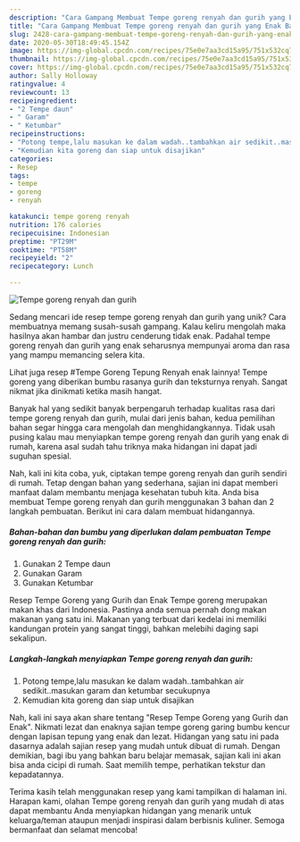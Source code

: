 ```yaml
---
description: "Cara Gampang Membuat Tempe goreng renyah dan gurih yang Enak Banget"
title: "Cara Gampang Membuat Tempe goreng renyah dan gurih yang Enak Banget"
slug: 2428-cara-gampang-membuat-tempe-goreng-renyah-dan-gurih-yang-enak-banget
date: 2020-05-30T18:49:45.154Z
image: https://img-global.cpcdn.com/recipes/75e0e7aa3cd15a95/751x532cq70/tempe-goreng-renyah-dan-gurih-foto-resep-utama.jpg
thumbnail: https://img-global.cpcdn.com/recipes/75e0e7aa3cd15a95/751x532cq70/tempe-goreng-renyah-dan-gurih-foto-resep-utama.jpg
cover: https://img-global.cpcdn.com/recipes/75e0e7aa3cd15a95/751x532cq70/tempe-goreng-renyah-dan-gurih-foto-resep-utama.jpg
author: Sally Holloway
ratingvalue: 4
reviewcount: 13
recipeingredient:
- "2 Tempe daun"
- " Garam"
- " Ketumbar"
recipeinstructions:
- "Potong tempe,lalu masukan ke dalam wadah..tambahkan air sedikit..masukan garam dan ketumbar secukupnya"
- "Kemudian kita goreng dan siap untuk disajikan"
categories:
- Resep
tags:
- tempe
- goreng
- renyah

katakunci: tempe goreng renyah 
nutrition: 176 calories
recipecuisine: Indonesian
preptime: "PT29M"
cooktime: "PT58M"
recipeyield: "2"
recipecategory: Lunch

---
```



![Tempe goreng renyah dan gurih](https://img-global.cpcdn.com/recipes/75e0e7aa3cd15a95/751x532cq70/tempe-goreng-renyah-dan-gurih-foto-resep-utama.jpg)

Sedang mencari ide resep tempe goreng renyah dan gurih yang unik? Cara membuatnya memang susah-susah gampang. Kalau keliru mengolah maka hasilnya akan hambar dan justru cenderung tidak enak. Padahal tempe goreng renyah dan gurih yang enak seharusnya mempunyai aroma dan rasa yang mampu memancing selera kita.

Lihat juga resep #Tempe Goreng Tepung Renyah enak lainnya! Tempe goreng yang diberikan bumbu rasanya gurih dan teksturnya renyah. Sangat nikmat jika dinikmati ketika masih hangat.

Banyak hal yang sedikit banyak berpengaruh terhadap kualitas rasa dari tempe goreng renyah dan gurih, mulai dari jenis bahan, kedua pemilihan bahan segar hingga cara mengolah dan menghidangkannya. Tidak usah pusing kalau mau menyiapkan tempe goreng renyah dan gurih yang enak di rumah, karena asal sudah tahu triknya maka hidangan ini dapat jadi suguhan spesial.


Nah, kali ini kita coba, yuk, ciptakan tempe goreng renyah dan gurih sendiri di rumah. Tetap dengan bahan yang sederhana, sajian ini dapat memberi manfaat dalam membantu menjaga kesehatan tubuh kita. Anda bisa membuat Tempe goreng renyah dan gurih menggunakan 3 bahan dan 2 langkah pembuatan. Berikut ini cara dalam membuat hidangannya.

<!--inarticleads1-->

##### Bahan-bahan dan bumbu yang diperlukan dalam pembuatan Tempe goreng renyah dan gurih:

1. Gunakan 2 Tempe daun
1. Gunakan  Garam
1. Gunakan  Ketumbar


Resep Tempe Goreng yang Gurih dan Enak Tempe goreng merupakan makan khas dari Indonesia. Pastinya anda semua pernah dong makan makanan yang satu ini. Makanan yang terbuat dari kedelai ini memiliki kandungan protein yang sangat tinggi, bahkan melebihi daging sapi sekalipun. 

<!--inarticleads2-->

##### Langkah-langkah menyiapkan Tempe goreng renyah dan gurih:

1. Potong tempe,lalu masukan ke dalam wadah..tambahkan air sedikit..masukan garam dan ketumbar secukupnya
1. Kemudian kita goreng dan siap untuk disajikan


Nah, kali ini saya akan share tentang &#34;Resep Tempe Goreng yang Gurih dan Enak&#34;. Nikmati lezat dan enaknya sajian tempe goreng garing bumbu kencur dengan lapisan tepung yang enak dan lezat. Hidangan yang satu ini pada dasarnya adalah sajian resep yang mudah untuk dibuat di rumah. Dengan demikian, bagi ibu yang bahkan baru belajar memasak, sajian kali ini akan bisa anda cicipi di rumah. Saat memilih tempe, perhatikan tekstur dan kepadatannya. 

Terima kasih telah menggunakan resep yang kami tampilkan di halaman ini. Harapan kami, olahan Tempe goreng renyah dan gurih yang mudah di atas dapat membantu Anda menyiapkan hidangan yang menarik untuk keluarga/teman ataupun menjadi inspirasi dalam berbisnis kuliner. Semoga bermanfaat dan selamat mencoba!
